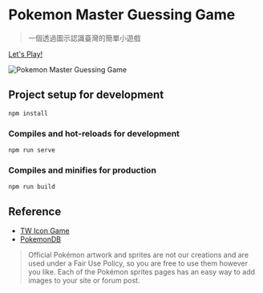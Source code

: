 
# Pokemon Master Guessing Game

> 一個透過圖示認識臺灣的簡單小遊戲

[Let's Play!]()

![Pokemon Master Guessing Game]()

## Project setup for development
```
npm install
```

### Compiles and hot-reloads for development
```
npm run serve
```

### Compiles and minifies for production
```
npm run build
```

## Reference

- [TW Icon Game](https://github.com/WeiChiaChang/twicon-game)
- [PokemonDB](https://pokemondb.net/sprites)

> Official Pokémon artwork and sprites are not our creations and are used under a Fair Use Policy, so you are free to use them however you like. Each of the Pokémon sprites pages has an easy way to add images to your site or forum post.
